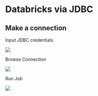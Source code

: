# Databricks via JDBC

## Make a connection



Input JDBC credentials

![](../../../.gitbook/assets/make\_a\_connection.gif)



Browse Connection

![](../../../.gitbook/assets/browse\_databricks.gif)

Run Job

![](../../../.gitbook/assets/browse\_databricks\_2.gif)












